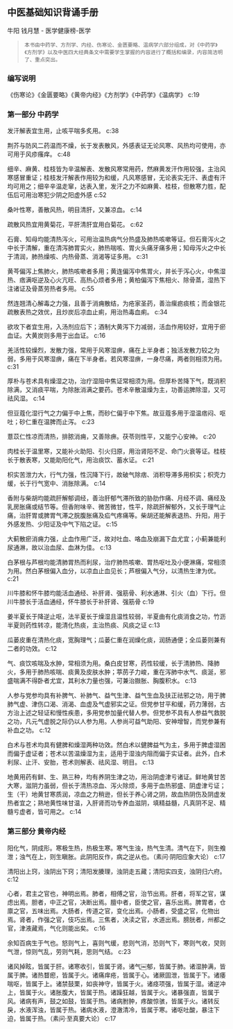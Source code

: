 ## 中医基础知识背诵手册

牛阳 钱月慧  -  医学健康榜-医学

>     本书由中药学、方剂学、内经、伤寒论、金匮要略、温病学六部分组成，对《中药学》《方剂学》以及中医四大经典条文中需要学生掌握的内容进行了概括和编录，内容简洁明了、重点突出。


### 编写说明

《伤寒论》《金匮要略》《黄帝内经》《方剂学》《中药学》《温病学》 c:19

### 第一部分 中药学

发汗解表宜生用，止咳平喘多炙用。 c:38

荆芥与防风二药温而不燥，长于发表散风，外感表证无论风寒、风热均可使用，亦可用于风疹瘙痒。 c:48

细辛、麻黄、桂枝皆为辛温解表、发散风寒常用药，然麻黄发汗作用较强，主治风寒感冒重证；桂枝发汗解表作用较为和缓，凡风寒感冒，无论表实无汗、表虚有汗均可用之；细辛辛温走窜，达表入里，发汗之力不如麻黄、桂枝，但散寒力胜，配伍后可用治寒犯少阴之阳虚外感 c:52

桑叶性寒，善散风热，明目清肝，又兼凉血。 c:14

疏散风热宜用黄菊花，平肝清肝宜用白菊花。 c:62

石膏、知母均能清热泻火，可用治温热病气分热盛及肺热咳嗽等证。但石膏泻火之中长于清解，重在清泻肺胃实火，肺热喘咳、胃火头痛牙痛多用；知母泻火之中长于清润，肺热燥咳、内热骨蒸、消渴等证多用。 c:31

黄芩偏泻上焦肺火，肺热咳嗽者多用；黄连偏泻中焦胃火，并长于泻心火，中焦湿热、痞满呕逆及心火亢旺、高热心烦者多用；黄柏偏泻下焦相火、除骨蒸，湿热下注诸证及骨蒸劳热者多用。 c:55

然连翘清心解毒之力强，且善于消痈散结，为疮家圣药，善治瘰疬痰核；而金银花疏散表热之效优，且炒炭后凉血止痢，用治热毒血痢。 c:34

欲攻下者宜生用，入汤剂应后下；酒制大黄泻下力减弱，活血作用较好，宜用于瘀血证。大黄炭则多用于出血证。 c:16

羌活性较燥烈，发散力强，常用于风寒湿痹，痛在上半身者；独活发散力较之为弱，多用于风寒湿痹，痛在下半身者。若风寒湿痹，一身尽痛，两者则相须为用。 c:31

厚朴与苍术具有燥湿之功，治疗湿阻中焦证常相须为用。但厚朴苦降下气，既消积除满，又消痰平喘，为除胀消满之要药。苍术辛散温燥为主，功善运脾除湿，又可祛风湿。 c:14

但豆蔻化湿行气之力偏于中上焦，而砂仁偏于中下焦。故豆蔻多用于湿温痞闷、呕吐；砂仁重在温脾而止泻。 c:23

薏苡仁性凉而清热，排脓消痈，又善除痹。茯苓则性平，又能宁心安神。 c:20

肉桂长于温里寒，又能补火助阳、引火归原，用治肾阳不足、命门火衰等证。桂枝长于散表寒，又能助阳化气，用治痰饮、蓄水证。 c:21

枳实苦泄力大，行气力强，性沉降下行，故破气除痞、消积导滞多用枳实；枳壳力缓，长于行气宽中、消胀除满。 c:14

香附与柴胡均能疏肝解郁调经，善治肝郁气滞所致的胁肋作痛、月经不调、痛经及乳房胀痛或结节等。但香附味辛、微苦微甘，性平，除疏肝解郁外，又长于理气止痛，治肝胃或脾胃气滞之脘腹胀痛及疝气疼痛等。柴胡还能解表退热、升阳，用于外感发热、少阳证及中气下陷之证。 c:15

大蓟散瘀消痈力强，止血作用广泛，故对吐血、咯血及崩漏下血尤宜；小蓟兼能利尿通淋，故以治血尿、血淋为佳。 c:13

白茅根与芦根均能清肺胃热而利尿，治疗肺热咳嗽、胃热呕吐及小便淋痛，常相须为用。然白茅根偏入血分，以凉血止血见长；芦根偏入气分，以清热生津为优。 c:21

川牛膝和怀牛膝均能活血通经、补肝肾、强筋骨、利水通淋、引火（血）下行。但川牛膝长于活血通经，怀牛膝长于补肝肾、强筋骨 c:19

姜半夏长于降逆止呕，法半夏长于燥湿且温性较弱，半夏曲有化痰消食之功，竹沥半夏则药性转凉，能清化热痰，主治热痰、风痰之证 c:13

瓜蒌皮重在清热化痰，宽胸理气；瓜蒌仁重在润燥化痰，润肠通便；全瓜蒌则兼有二者的功效。 c:12

气、痰饮咳喘及水肿，常相须为用。桑白皮甘寒，药性较缓，长于清肺热、降肺火，多用于肺热咳喘、痰黄及皮肤水肿；葶苈子力峻，重在泻肺中水气、痰涎，邪盛喘满不得卧者尤宜，其利水力量也强，可兼治臌胀、胸腹积水。 c:13

人参与党参均具有补脾气、补肺气、益气生津、益气生血及扶正祛邪之功，用于脾肺气虚、津伤口渴、消渴、血虚及气虚邪实之证。但党参甘平和缓，药力薄弱，古方治上述之轻证和慢性疾患，多用党参加量代替人参。但党参不具有人参益气救脱之功，凡元气虚脱之际仍以人参为用。人参尚可益气助阳、安神增智，而党参兼有补血之功。 c:12

白术与苍术均具有健脾和燥湿两种功效。然白术以健脾益气为主，多用于脾虚湿困而偏于虚证者；苍术以苦温燥湿为主，适用于湿浊内阻而偏于实证者。此外，白术利尿、止汗、安胎，苍术则解表、祛风湿、明目。 c:13

地黄用药有鲜、生、熟三种，均有养阴生津之功，用治阴虚津亏诸证。鲜地黄甘苦大寒，滋阴力虽弱，但长于清热凉血、泻火除烦，多用于血热邪盛、阴虚津亏证；生（干）地黄甘寒质润，凉血之力稍逊，但长于养心肾之阴，故血热阴伤及阴虚发热者宜之；熟地黄性味甘温，入肝肾而功专养血滋阴，填精益髓，凡真阴不足、精髓亏虚者，皆可用之。 c:14

### 第三部分 黄帝内经

阳化气，阴成形。寒极生热，热极生寒。寒气生浊，热气生清。清气在下，则生飧泄；浊气在上，则生瞋胀。此阴阳反作，病之逆从也。（素问·阴阳应象大论） c:17

清阳出上窍，浊阴出下窍；清阳发腠理，浊阴走五藏；清阳实四支，浊阴归六府。 c:12

心者，君主之官也，神明出焉。肺者，相傅之官，治节出焉。肝者，将军之官，谋虑出焉。胆者，中正之官，决断出焉。膻中者，臣使之官，喜乐出焉。脾胃者，仓廪之官，五味出焉。大肠者，传道之官，变化出焉。小肠者，受盛之官，化物出焉。肾者，作强之官，伎巧出焉。三焦者，决渎之官，水道出焉。膀胱者，州都之官，津液藏焉，气化则能出矣。 c:16

余知百病生于气也。怒则气上，喜则气缓，悲则气消，恐则气下，寒则气收，炅则气泄，惊则气乱，劳则气耗，思则气结。 c:23

诸风掉眩，皆属于肝。诸寒收引，皆属于肾。诸气￼郁，皆属于肺。诸湿肿满，皆属于脾。诸热瞀瘛，皆属于火。诸痛痒疮，皆属于心。诸厥固泄，皆属于下。诸痿喘呕，皆属于上。诸禁鼓栗，如丧神守，皆属于火。诸痉项强，皆属于湿。诸逆冲上，皆属于火。诸胀腹大，皆属于热。诸躁狂越，皆属于火。诸暴强直，皆属于风。诸病有声，鼓之如鼓，皆属于热。诸病胕肿，疼酸惊骇，皆属于火。诸转反戾，水液浑浊，皆属于热。诸病水液，澄澈清冷，皆属于寒。诸呕吐酸，暴注下迫，皆属于热。（素问·至真要大论）
 c:17